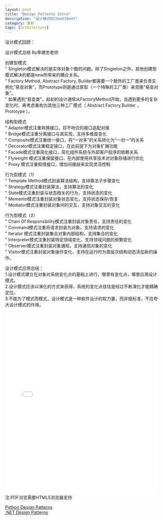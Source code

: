 ```yaml
---
layout: post
title: "Design Patterns Intro"
description: "设计模式的CheatSheet"
category: 架构
tags: [architecture]
---
```


设计模式回顾：  

设计模式总结 By李建忠老师  

创建型模式  
" Singleton模式解决的是实体对象个数的问题。除了Singleton之外，其他创建型模式解决的都是new所带来的耦合关系。  
" Factory Method, Abstract Factory, Builder都需要一个额外的工厂类来负责实例化“易变对象”，而Prototype则是通过原型（一个特殊的工厂类）来克隆“易变对象”。  
" 如果遇到“易变类”，起初的设计通常从FactoryMethod开始，当遇到更多的复杂变化时，再考虑重构为其他三种工厂模式（ Abstract Factory,Builder ， Prototype ）。  
   
结构型模式  
" Adapter模式注重转换接口，将不吻合的接口适配对接  
" Bridge模式注重分离接口与其实现，支持多维度变化  
" Composite模式注重统一接口，将“一对多”的关系转化为“一对一”的关系  
" Decorator模式注重稳定接口，在此前提下为对象扩展功能  
" Facade模式注重简化接口，简化组件系统与外部客户程序的依赖关系  
" Flyweight 模式注重保留接口，在内部使用共享技术对对象存储进行优化  
" Proxy 模式注重假借接口，增加间接层来实现灵活控制  
   
行为型模式（1）  
" Template Method模式封装算法结构，支持算法子步骤变化  
" Strategy模式注重封装算法，支持算法的变化  
" State模式注重封装与状态相关的行为，支持状态的变化  
" Memento模式注重封装对象状态变化，支持状态保存/恢复  
" Mediator模式注重封装对象间的交互，支持对象交互的变化  
   
行为型模式（2）  
" Chain Of Responsibility模式注重封装对象责任，支持责任的变化  
" Command模式注重将请求封装为对象，支持请求的变化  
" Iterator 模式注重封装集合对象内部结构，支持集合的变化  
" Interpreter模式注重封装特定领域变化，支持领域问题的频繁变化  
" Observer模式注重封装对象通知，支持通信对象的变化  
" Visitor模式注重封装对象操作变化，支持在运行时为类层次结构动态添加新的操作。  
   
设计模式应用总结：  
1.设计模式建立在对象对系统变化点的基础上进行，哪里有变化点，哪里应用设计模式。  
2.设计模式应该以演化的方式来获得，系统的变化点往往是经过不断演化才能精确定位。  
3.不能为了模式而模式，设计模式是一种软件设计的软力量，而非规标准，不应夸大设计模式的作用。  


<div style="width: 100%;height: 600px; overflow: hidden">
    <iframe src="/demo/PdfDemo/viewer.html?pdf=designpatternscard.pdf" width="100%" height="100%" frameborder="0"></iframe>
</div>  
注:PDF浏览需要HTML5浏览器支持  

<a href="https://github.com/faif/python-patterns">Python Design Patterns</a>  
<a href="http://www.dofactory.com/net/design-patterns">.NET Design Patterns</a>  